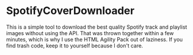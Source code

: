# SpotifyCoverDownloader
This is a simple tool to download the best quality Spotify track and playlist images without using the API.
That was thrown together within a few minutes, which is why I use the HTML Agility Pack out of laziness. If you find trash code, keep it to yourself because I don't care.
